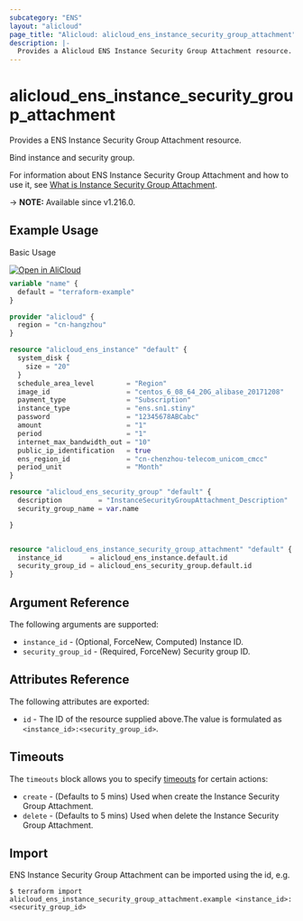 ```yaml
---
subcategory: "ENS"
layout: "alicloud"
page_title: "Alicloud: alicloud_ens_instance_security_group_attachment"
description: |-
  Provides a Alicloud ENS Instance Security Group Attachment resource.
---
```


# alicloud_ens_instance_security_group_attachment

Provides a ENS Instance Security Group Attachment resource.

Bind instance and security group.

For information about ENS Instance Security Group Attachment and how to use it, see [What is Instance Security Group Attachment](https://next.api.alibabacloud.com/document/Ens/2017-11-10/JoinSecurityGroup).

-> **NOTE:** Available since v1.216.0.

## Example Usage

Basic Usage

<div style="display: block;margin-bottom: 40px;"><div class="oics-button" style="float: right;position: absolute;margin-bottom: 10px;">
  <a href="https://api.aliyun.com/terraform?resource=alicloud_ens_instance_security_group_attachment&exampleId=44e9b8d3-bb3b-b021-7483-94c140151d2d715f9997&activeTab=example&spm=docs.r.ens_instance_security_group_attachment.0.44e9b8d3bb&intl_lang=EN_US" target="_blank">
    <img alt="Open in AliCloud" src="https://img.alicdn.com/imgextra/i1/O1CN01hjjqXv1uYUlY56FyX_!!6000000006049-55-tps-254-36.svg" style="max-height: 44px; max-width: 100%;">
  </a>
</div></div>

```terraform
variable "name" {
  default = "terraform-example"
}

provider "alicloud" {
  region = "cn-hangzhou"
}

resource "alicloud_ens_instance" "default" {
  system_disk {
    size = "20"
  }
  schedule_area_level        = "Region"
  image_id                   = "centos_6_08_64_20G_alibase_20171208"
  payment_type               = "Subscription"
  instance_type              = "ens.sn1.stiny"
  password                   = "12345678ABCabc"
  amount                     = "1"
  period                     = "1"
  internet_max_bandwidth_out = "10"
  public_ip_identification   = true
  ens_region_id              = "cn-chenzhou-telecom_unicom_cmcc"
  period_unit                = "Month"
}

resource "alicloud_ens_security_group" "default" {
  description         = "InstanceSecurityGroupAttachment_Description"
  security_group_name = var.name

}


resource "alicloud_ens_instance_security_group_attachment" "default" {
  instance_id       = alicloud_ens_instance.default.id
  security_group_id = alicloud_ens_security_group.default.id
}
```

## Argument Reference

The following arguments are supported:
* `instance_id` - (Optional, ForceNew, Computed) Instance ID.
* `security_group_id` - (Required, ForceNew) Security group ID.

## Attributes Reference

The following attributes are exported:
* `id` - The ID of the resource supplied above.The value is formulated as `<instance_id>:<security_group_id>`.

## Timeouts

The `timeouts` block allows you to specify [timeouts](https://www.terraform.io/docs/configuration-0-11/resources.html#timeouts) for certain actions:
* `create` - (Defaults to 5 mins) Used when create the Instance Security Group Attachment.
* `delete` - (Defaults to 5 mins) Used when delete the Instance Security Group Attachment.

## Import

ENS Instance Security Group Attachment can be imported using the id, e.g.

```shell
$ terraform import alicloud_ens_instance_security_group_attachment.example <instance_id>:<security_group_id>
```